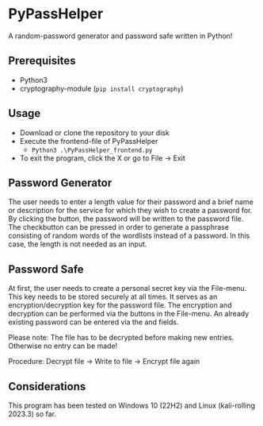 # PyPassHelper
A random-password generator and password safe written in Python!

## Prerequisites
* Python3
* cryptography-module (<code>pip install cryptography</code>)

## Usage
* Download or clone the repository to your disk
* Execute the frontend-file of PyPassHelper
  * <code>Python3 .\PyPassHelper_frontend.py</code>
* To exit the program, click the X or go to File -> Exit

## Password Generator
The user needs to enter a length value for their password and a brief name or description for the service for which they wish to create a password for. By clicking the <Generate password> button, the password will be written to the password file. The checkbutton <Passphrase> can be pressed in order to generate a passphrase consisting of random words of the wordlists instead of a password. In this case, the length is not needed as an input.

## Password Safe
At first, the user needs to create a personal secret key via the File-menu. This key needs to be stored securely at all times. It serves as an encryption/decryption key for the password file. The encryption and decryption can be performed via the buttons in the File-menu. An already existing password can be entered via the <Existing password> and <Service-description> fields.

Please note: The file has to be decrypted before making new entries. Otherwise no entry can be made!

Procedure: Decrypt file -> Write to file -> Encrypt file again

## Considerations
This program has been tested on Windows 10 (22H2) and Linux (kali-rolling 2023.3) so far.
